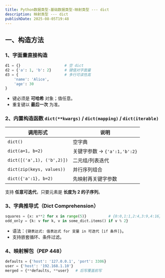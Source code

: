 ```yaml
---
title: Python数据类型-基础数据类型-映射类型 --- dict
description: 映射类型 --- dict
publishDate: 2025-08-05T19:48
---
```

## 一、构造方法

### 1、字面量直接构造

```python
d1 = {}                    # 空 dict
d2 = {'a': 1, 'b': 2}      # 键值对字面量
d3 = {                     # 多行可读性高
    'name': 'Alice',
    'age': 30
}
```

* 键必须是 **可哈希** 对象；值任意。
* 重复键以 **最后一次** 为准。

### 2、内置构造函数 `dict(**kwargs)` / `dict(mapping)` / `dict(iterable)`

| 调用形式                       | 说明                      |
| -------------------------- | ----------------------- |
| `dict()`                   | 空字典                     |
| `dict(a=1, b=2)`           | 关键字参数 → `{'a':1,'b':2}` |
| `dict([('a',1), ('b',2)])` | 二元组/列表迭代                |
| `dict(zip(keys, values))`  | 并行序列组合                  |
| `dict({'a':1}, b=2)`       | 先映射再关键字参数               |

支持 **任意可迭代**，只要元素是 **长度为 2 的子序列**。

### 3、字典推导式（Dict Comprehension）

```python
squares = {x: x**2 for x in range(5)}          # {0:0,1:1,2:4,3:9,4:16}
odd_only = {k: v for k, v in some_dict.items() if v % 2}
```

* 语法：`{键表达式: 值表达式 for 变量 in 可迭代 [if 条件]}`。
* 支持嵌套循环、条件过滤。

### 4、映射解包（PEP 448）

```python
defaults = {'host': '127.0.0.1', 'port': 3306}
user = {'host': '192.168.1.10'}
merged = {**defaults, **user}   # 后写覆盖前写
```
